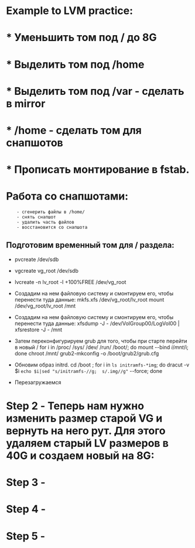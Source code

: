 #    Example to LVM practice:

#  * Уменьшить том под / до 8G
#  * Выделить том под /home
#  * Выделить том под /var - сделать в mirror
#  * /home - сделать том для снапшотов
#  * Прописать монтирование в fstab. 

#	Работа со снапшотами:
		- сгенерить файлы в /home/
		- снять снапшот
		- удалить часть файлов
		- восстановится со снапшота




## Подготовим временный том для / раздела:
*	pvcreate /dev/sdb
*	vgcreate vg_root /dev/sdb
*   lvcreate -n lv_root -l +100%FREE /dev/vg_root
	
* Создадим на нем файловую систему и смонтируем его, чтобы перенести туда данные:
	mkfs.xfs /dev/vg_root/lv_root
	mount /dev/vg_root/lv_root /mnt
* Создадим на нем файловую систему и смонтируем его, чтобы перенести туда данные:
    xfsdump -J - /dev/VolGroup00/LogVol00 | xfsrestore -J - /mnt
* Затем переконфигурируем grub для того, чтобы при старте перейти в новый /
    for i in /proc/ /sys/ /dev/ /run/ /boot/; do mount --bind $i /mnt/$i; done
    chroot /mnt/
    grub2-mkconfig -o /boot/grub2/grub.cfg
* Обновим образ initrd.
   cd /boot ; for i in `ls initramfs-*img`; do dracut -v $i `echo $i|sed "s/initramfs-//g; 
   s/.img//g"` --force; done
* Перезагружаемся
# Step 2 - Теперь нам нужно изменить размер старой VG и вернуть на него рут. Для этого удаляем старый LV размеров в 40G и создаем новый на 8G:

# Step 3 - 

# Step 4 - 

# Step 5 - 